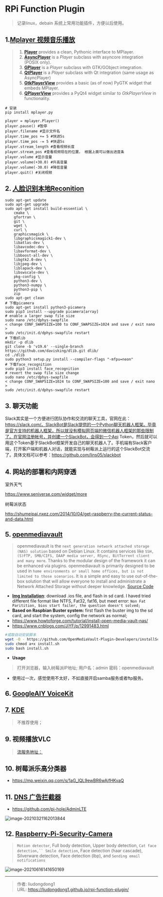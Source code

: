 # RPi Function Plugin


> 记录linux，debain 系统上常用功能插件，方便以后使用。

## 1.[Mplayer 视频音乐播放](https://pypi.org/project/mplayer.py/)

> 1. **[Player](https://github.com/baudm/mplayer.py/wiki/Player)** provides a clean, Pythonic interface to MPlayer.
> 2. **[AsyncPlayer](https://github.com/baudm/mplayer.py/wiki/AsyncPlayer)** is a *Player* subclass with asyncore integration (POSIX only).
> 3. **[GPlayer](https://github.com/baudm/mplayer.py/wiki/GPlayer)** is a *Player* subclass with GTK/GObject integration.
> 4. **[QtPlayer](https://github.com/baudm/mplayer.py/wiki/QtPlayer)** is a *Player* subclass with Qt integration (same usage as AsyncPlayer)
> 5. **[GtkPlayerView](https://github.com/baudm/mplayer.py/wiki/GtkPlayerView)** provides a basic (as of now) PyGTK widget that embeds MPlayer.
> 6. **[QPlayerView](https://github.com/baudm/mplayer.py/wiki/QPlayerView)** provides a PyQt4 widget similar to *GtkPlayerView* in functionality.

```
# 安装
pip install mplayer.py

player = mplayer.Player()
player.pause() #暂停
player.filename #显示文件名
player.time_pos += 5 #快进5s
player.time_pos -= 5 #快退5s
player.stream_length #查看视频长度
player.stream_pos #查看视频现在的位置， 根据上面可以做出进度条
player.volume #显示音量
player.volume(+30.0) #升高音量
player.volume(-30.0) #降低音量
player.quit() #关闭视频
```

## 2. [人脸识别本地Reconition](https://gist.github.com/ageitgey/1ac8dbe8572f3f533df6269dab35df65)

```shell
sudo apt-get update
sudo apt-get upgrade
sudo apt-get install build-essential \
    cmake \
    gfortran \
    git \
    wget \
    curl \
    graphicsmagick \
    libgraphicsmagick1-dev \
    libatlas-dev \
    libavcodec-dev \
    libavformat-dev \
    libboost-all-dev \
    libgtk2.0-dev \
    libjpeg-dev \
    liblapack-dev \
    libswscale-dev \
    pkg-config \
    python3-dev \
    python3-numpy \
    python3-pip \
    zip
sudo apt-get clean
# 下载picamera
sudo apt-get install python3-picamera
sudo pip3 install --upgrade picamera[array]
# enable a larger swap file size
sudo nano /etc/dphys-swapfile
< change CONF_SWAPSIZE=100 to CONF_SWAPSIZE=1024 and save / exit nano >
sudo /etc/init.d/dphys-swapfile restart
# 下载dlib
mkdir -p dlib
git clone -b 'v19.6' --single-branch https://github.com/davisking/dlib.git dlib/
cd ./dlib
sudo python3 setup.py install --compiler-flags "-mfpu=neon"
# 下载face_recognition
sudo pip3 install face_recognition
# revert the swap file size change
sudo nano /etc/dphys-swapfile
< change CONF_SWAPSIZE=1024 to CONF_SWAPSIZE=100 and save / exit nano >
sudo /etc/init.d/dphys-swapfile restart
```

## 3. 聊天功能

Slack其实是一个方便进行团队协作和交流的聊天工具，官网在此：https://slack.com/。SlackBot是Slack提供的一个Python聊天机器人框架。毕竟是官方支持的机器人框架，所以就没有模拟网页端的微信机器人框架的那些限制了。在官网注册帐号，并创建一个SlackBot，会得到一个Api Token，然后就可以用这个Token基于SlackBot框架开发自己的聊天机器人了。手机端有Slack客户端，打开客户端和机器人对话，就能实现与树莓派上运行的这个SlackBot交流了。具体文档可以参考：https://github.com/lins05/slackbot

## 4. 网站的部署和内网穿透

室外天气

https://www.seniverse.com/widget/more

树莓派状态

http://shumeipai.nxez.com/2014/10/04/get-raspberry-the-current-status-and-data.html

## 5. [openmediavault](https://www.openmediavault.org/)

> openmediavault is the `next generation network attached storage (NAS) solution` based on Debian Linux. It contains services like `SSH, (S)FTP, SMB/CIFS, DAAP media server, RSync, BitTorrent client and many more`. Thanks to the modular design of the framework it can be enhanced via plugins. openmediavault is primarily designed to be used in `home environments or small home offices, but is not limited to those scenarios`. It is a simple and easy to use out-of-the-box solution that will allow everyone to install and administrate a Network Attached Storage without deeper knowledge.  [Source Code](https://github.com/openmediavault/openmediavault/)

- **[Img Installation](https://blog.csdn.net/founderznd/article/details/52325332?utm_medium=distribute.pc_relevant.none-task-blog-BlogCommendFromBaidu-3.control&depth_1-utm_source=distribute.pc_relevant.none-task-blog-BlogCommendFromBaidu-3.control)**: download .ios file, and flash in sd card. I haved tried different file format like NTFS, Fat32, fat16, but meet error: `Non Fat Paritition, bios start failer, the question doesn't solved;`
- **Based on Raspbian Buster system:**  first flash the buster img to the sd card, and start the system, config the network as normal;
- https://www.howtoforge.com/tutorial/install-open-media-vault-nas/
- https://www.cnblogs.com/JiYF/p/12991483.html

```bash
#或取自动安装脚本
wget -O - https://github.com/OpenMediaVault-Plugin-Developers/installScript/raw/master/install | sudo bash
sudo chmod a+x install.sh
sudo bash install.sh
```

- **Usage**

> 打开浏览器，输入树莓派IP地址; 用户名：admin 密码：openmediavault

- 使用过一次，感觉使用不太好，不如直接开启samba服务或者ftp服务。

## 6. [GoogleAIY VoiceKit](https://www.youtube.com/watch?v=9BmUNA1LBTw)

## 7. [KDE](https://www.cnbeta.com/articles/soft/960673.htm)

> 不推荐使用；

## 9. 视频播放VLC

> [流服务地址：](https://blog.csdn.net/u014162133/article/details/109180771?utm_medium=distribute.pc_relevant.none-task-blog-baidujs_title-3&spm=1001.2101.3001.4242)

## 10. 树莓派乐高分类器

- https://mp.weixin.qq.com/s/1aG_lQL9ewBR6wAifHKvaQ

## 11. [DNS 广告拦截器](https://github.com/pi-hole/pi-hole)

- https://github.com/pi-hole/AdminLTE

![image-20210321162013844](D:\work_personnal\typoraPicture\image-20210321162013844.png)

## 12. **[ Raspberry-Pi-Security-Camera](https://github.com/Cyebukayire/Raspberry-Pi-Security-Camera)**

> `Motion detector`, Full body detection, Upper body detection, `Cat face detection,`` Smile detection`, Face detection (haar cascade), Silverware detection, Face detection (lbp), and `Sending email notifications`

![image-20210616141650169](https://lddpicture.oss-cn-beijing.aliyuncs.com/picture/image-20210616141650169.png)

---

> 作者: liudongdong1  
> URL: https://liudongdong1.github.io/rpi-function-plugin/  

